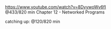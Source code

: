 https://www.youtube.com/watch?v=8DvywoWv6fI  
@433/820 min 
Chapter 12 - Networked Programs

catching up: @120/820 min